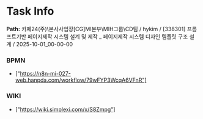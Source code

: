 # Task Info

**Path:** 카페24(주)\본사사업장\[CG]MI본부\MIH그룹\CD팀 / hykim / [338301] 프롬프트기반 페이지제작 시스템 설계 및 제작 _ 페이지제작 시스템 디자인 템플릿 구조 설계 / 2025-10-01_00-00-00

### BPMN
- ["https://n8n-mi-027-web.hanpda.com/workflow/79wFYP3WcqA6VFnR"]

### WIKI
- ["https://wiki.simplexi.com/x/S8Zmpg"]

